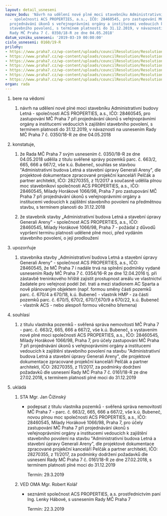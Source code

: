 ```yaml
---
layout: detail_usneseni
nazev_bodu: 'Návrh na udělení nové plné moci stavebníku Administrativní budovy Letná
  - společnosti ACS PROPERTIES, a.s., IČO: 28460545, pro zastupování MČ Praha 7 při
  projednávání úkonů s veřejnoprávními orgány a institucemi vedoucích k zajištění
  stavebního povolení, s termínem platnosti do 31.12.2019, v návaznosti na usnesením
  Rady MČ Praha 7 č. 0350/18-R ze dne 04.05.2018'
datum_vzniku_usneseni: '2019-03-19 00:00:00'
cislo_usneseni: 0160/19-R
prilohy:
- https://www.praha7.cz/wp-content/uploads/councilResolution/Resolutions/30698/export/00_ACSPROPERTIESNewPM~437988.docx
- https://www.praha7.cz/wp-content/uploads/councilResolution/Resolutions/30698/export/02_ACSPROPERTIESNewPM~437987.PDF
- https://www.praha7.cz/wp-content/uploads/councilResolution/Resolutions/30698/export/03_ACSPROPERTIESNewPM~437986.pdf
- https://www.praha7.cz/wp-content/uploads/councilResolution/Resolutions/30698/export/04_ACSPROPERTIESNewPM~437985.pdf
- https://www.praha7.cz/wp-content/uploads/councilResolution/Resolutions/30698/export/05_ACSPROPERTIESNewPM~437984.pdf
- https://www.praha7.cz/wp-content/uploads/councilResolution/Resolutions/30698/export/05_ACSPROPERTIESNewPM~437983.docx
- https://www.praha7.cz/wp-content/uploads/councilResolution/Resolutions/30698/export/export~438556.pdf
organ: rada
---
```

<ol id="urzList" class="urzList_view"><li class="urzClass1" id=""><span name="1">bere na vědomí</span><ol class="urzOlClass decimal "><li class="urzClass2" id="" style="text-align: left;"><span><p>návrh na udělení nové plné moci stavebníku Administrativní budovy Letná - společnosti ACS PROPERTIES, a.s., IČO: 28460545, pro zastupování MČ Praha 7 při projednávání úkonů s veřejnoprávními orgány a institucemi vedoucích k zajištění stavebního povolení, s termínem platnosti do 31.12.2019, v návaznosti na usnesením Rady MČ Praha 7 č. 0350/18-R ze dne 04.05.2018</p></span></li></ol></li><li class="urzClass1" id=""><span name="50">konstatuje,</span><ol class="urzOlClass decimal " id=""><li class="urzClass2" id="" style="text-align: left;"><span><p>že Rada MČ Praha 7 svým usnesením č. 0350/18-R ze dne 04.05.2018 udělila z titulu svěřené správy pozemků parc. č. 663/2, 665, 666 a 667/2, vše k.ú. Bubeneč, souhlas se stavbou "Administrativní budova Letná a stavební úpravy Generali Areny", dle projektové dokumentace zpracované projekční kanceláří Pelčák a partner architekti, IČO: 28270355, z 11/2017 a současně udělila plnou moc stavebníkovi společnosti ACS PROPERTIES, a.s., IČO: 28460545, Milady Horákové 1066/98, Praha 7 pro zastupování MČ Praha 7 při projednávání úkonů s veřejnoprávními orgány a institucemi vedoucích k zajištění stavebního povolení na předmětnou stavbu, s termínem planosti do 31.12.2018<br></p></span></li><li class="urzClass2" id="" style="text-align: left;"><span><p>že stavebník stavby „Administrativní budova Letná a stavební úpravy Generali Areny" - společnost ACS PROPERTIES, a.s., IČO: 28460545, Milady Horákové 1066/98, Praha 7 - požádal z důvodů vypršení termínu platnosti udělené plné moci, před vydáním stavebního povolení, o její prodloužení</p></span></li></ol></li><li class="urzClass1" id=""><span name="92">upozorňuje</span><ol class="urzOlClass decimal "><li class="urzClass2" id="" style="text-align: left;"><span><p>stavebníka stavby „Administrativní budova Letná a stavební úpravy Generali Areny" - společnost ACS PROPERTIES, a.s., IČO: 28460545, že MČ Praha 7 i nadále trvá na splnění podmínky vydané usnesením Rady MČ Praha 7 č. 0354/16-R ze dne 12.04.2016 tj. při zástavbě treninkového hřiště zajistit prostupnost areálu ve vlastnictví žadatele pro veřejnost podél žel. trati a mezi stadionem AC Sparta a nově plánovaným objektem (např. formou směny části pozemků parc. č. 670/4 a 670/18, k.ú. Bubeneč - vlastník HMP - za části pozemků parc. č. 670/5, 670/2, 670/7,670/9 a 670/22, k.ú. Bubeneč - vlastník ACS - nebo alespoň formou věcného břemena)<br></p></span></li></ol></li><li class="urzClass1" id=""><span name="26">souhlasí</span><ol class="urzOlClass decimal "><li class="urzClass2" id="" style="text-align: left;"><span><p>z titulu vlastníka pozemků - svěřená správa nemovitostí MČ Praha 7 - parc. č. 663/2, 665, 666 a 667/2, vše k.ú. Bubeneč, s vystavením nové plné moci společnosti ACS PROPERTIES, a.s., IČO: 28460545, Milady Horákové 1066/98, Praha 7, pro účely zastupování MČ Praha 7 při projednávání úkonů s veřejnoprávními orgány a institucemi vedoucích k zajištění stavebního povolení na stavbu "Administrativní budova Letná a stavební úpravy Generali Areny", dle projektové dokumentace zpracované projekční kanceláří Pelčák a partner architekti, IČO: 28270355, z 11/2017, za podmínky dodržení požadavků dle usnesení Rady MČ Praha 7 č. 0161/18-R ze dne 27.02.2018, s termínem platnosti plné moci do 31.12.2019</p></span></li></ol></li><li class="urzClass1" id="urzUkoly"><span name="1">ukládá</span><ol class="urzOlClass"><li class="urzClass2"><span><p>STA Mgr. Jan Čižinský</p></span><ul class="urzUlClass"><li class="urzClass3"><span><p>podepsat z titulu vlastníka pozemků - svěřená správa nemovitostí MČ Praha 7 - parc. č. 663/2, 665, 666 a 667/2, vše k.ú. Bubeneč, novou plnou moc společnosti ACS PROPERTIES, a.s., IČO: 28460545, Milady Horákové 1066/98, Praha 7, pro účely zastupování MČ Praha 7 při projednávání úkonů s veřejnoprávními orgány a institucemi vedoucích k zajištění stavebního povolení na stavbu "Administrativní budova Letná a stavební úpravy Generali Areny", dle projektové dokumentace zpracované projekční kanceláří Pelčák a partner architekti, IČO: 28270355, z 11/2017, za podmínky dodržení požadavků dle usnesení Rady MČ Praha 7 č. 0161/18-R ze dne 27.02.2018, s termínem platnosti plné moci do 31.12.2019</p></span><span class="urzUkolTermin">  Termín:&nbsp;29.3.2019</span></li></ul></li><li class="urzClass2"><span><p>VED OMA Mgr. Robert Kolář</p></span><ul class="urzUlClass"><li class="urzClass3"><span><p>seznámit společnost ACS PROPERTIES, a.s. prostřednictvím paní Ing. Lenky Hábové, s usnesením Rady MČ Praha 7</p></span><span class="urzUkolTermin">  Termín:&nbsp;22.3.2019</span></li></ul></li></ol></li></ol>
